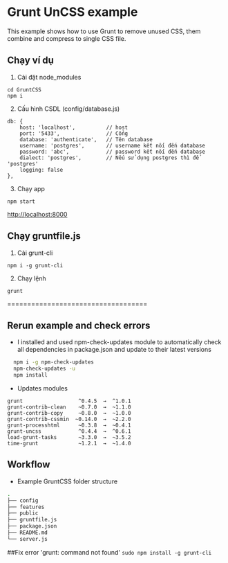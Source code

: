 Grunt UnCSS example
==================
This example shows how to use Grunt to remove unused CSS, them combine and compress to single CSS file.


## Chạy ví dụ
1) Cài đặt node_modules
```
cd GruntCSS
npm i
```

2) Cấu hình CSDL (config/database.js)

```
db: {
    host: 'localhost',          // host
    port: '5433',               // Cổng 
    database: 'authenticate',   // Tên database
    username: 'postgres',       // username kết nối đến database
    password: 'abc',            // password kết nối đến database
    dialect: 'postgres',        // Nếu sử dụng postgres thì để 'postgres'
    logging: false
},
```

3) Chạy app

```
npm start
```

[http://localhost:8000](http://localhost:8000)


## Chạy gruntfile.js
1) Cài grunt-cli
```
npm i -g grunt-cli
```

2) Chạy lệnh
```
grunt
```


===================================
## Rerun example and check errors
* I installed and used npm-check-updates module to automatically check all dependencies in package.json and update to their latest versions
```bash
  npm i -g npm-check-updates
  npm-check-updates -u
  npm install
```
* Updates modules
```
grunt                  ^0.4.5  →  ^1.0.1
grunt-contrib-clean    ~0.7.0  →  ~1.1.0
grunt-contrib-copy     ~0.8.0  →  ~1.0.0
grunt-contrib-cssmin  ~0.14.0  →  ~2.2.0
grunt-processhtml      ~0.3.8  →  ~0.4.1
grunt-uncss            ^0.4.4  →  ^0.6.1
load-grunt-tasks       ~3.3.0  →  ~3.5.2
time-grunt             ~1.2.1  →  ~1.4.0
```
## Workflow
* Example GruntCSS folder structure 
```bash
.
├── config
├── features
├── public
├── gruntfile.js
├── package.json
├── README.md
└── server.js
```

##Fix error 'grunt: command not found'
```sudo npm install -g grunt-cli```
